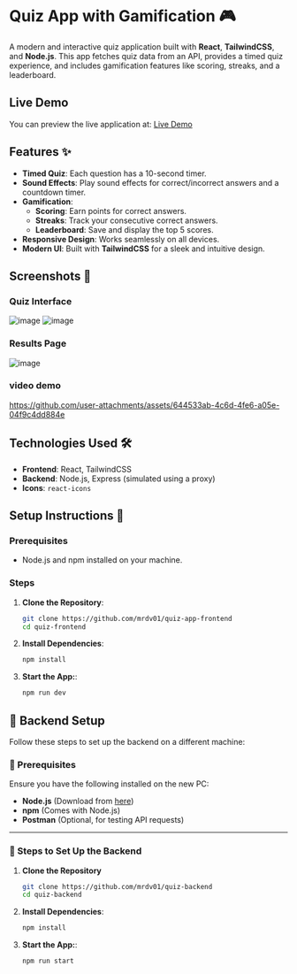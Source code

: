 # Quiz App with Gamification 🎮

A modern and interactive quiz application built with **React**, **TailwindCSS**, and **Node.js**. This app fetches quiz data from an API, provides a timed quiz experience, and includes gamification features like scoring, streaks, and a leaderboard.
## Live Demo
You can preview the live application at: [Live Demo](https://quiz-app-frontend-zmls-git-main-mrdevs-projects-a7590997.vercel.app/)

## Features ✨

- **Timed Quiz**: Each question has a 10-second timer.
- **Sound Effects**: Play sound effects for correct/incorrect answers and a countdown timer.
- **Gamification**:
  - **Scoring**: Earn points for correct answers.
  - **Streaks**: Track your consecutive correct answers.
  - **Leaderboard**: Save and display the top 5 scores.
- **Responsive Design**: Works seamlessly on all devices.
- **Modern UI**: Built with **TailwindCSS** for a sleek and intuitive design.

## Screenshots 📸

### Quiz Interface
![image](https://github.com/user-attachments/assets/de9411ee-275e-4a27-8d48-ee858f7cf860)
![image](https://github.com/user-attachments/assets/abfbe921-2550-4d30-b5a0-6f3f00fe3e7c)




### Results Page
![image](https://github.com/user-attachments/assets/9448ad4e-d1ea-4b2a-b918-45afdd5ab398)

### video demo


https://github.com/user-attachments/assets/644533ab-4c6d-4fe6-a05e-04f9c4dd884e




## Technologies Used 🛠️

- **Frontend**: React, TailwindCSS
- **Backend**: Node.js, Express (simulated using a proxy)
- **Icons**: `react-icons`

## Setup Instructions 🚀

### Prerequisites

- Node.js and npm installed on your machine.

### Steps

1. **Clone the Repository**:
   ```bash
   git clone https://github.com/mrdv01/quiz-app-frontend
   cd quiz-frontend
2. **Install Dependencies**:
   ```bash
   npm install
3. **Start the App:**:
   ```bash
   npm run dev
## 🚀 Backend Setup 

Follow these steps to set up the backend on a different machine:

### 📌 Prerequisites  
Ensure you have the following installed on the new PC:  
- **Node.js** (Download from [here](https://nodejs.org/))  
- **npm** (Comes with Node.js)  
- **Postman** (Optional, for testing API requests)

---

### 🔧 Steps to Set Up the Backend

1. **Clone the Repository**  
   ```bash
   git clone https://github.com/mrdv01/quiz-backend
   cd quiz-backend
2. **Install Dependencies**:
   ```bash
   npm install
3. **Start the App:**:
   ```bash
   npm run start
   

